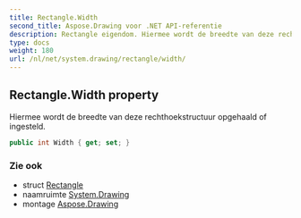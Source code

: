 ```yaml
---
title: Rectangle.Width
second_title: Aspose.Drawing voor .NET API-referentie
description: Rectangle eigendom. Hiermee wordt de breedte van deze rechthoekstructuur opgehaald of ingesteld.
type: docs
weight: 180
url: /nl/net/system.drawing/rectangle/width/
---
```

## Rectangle.Width property

Hiermee wordt de breedte van deze rechthoekstructuur opgehaald of ingesteld.

```csharp
public int Width { get; set; }
```

### Zie ook

* struct [Rectangle](../)
* naamruimte [System.Drawing](../../rectangle/)
* montage [Aspose.Drawing](../../../)


